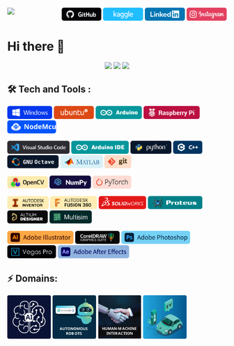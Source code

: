 <p align = "right">
  <img src="https://api.visitorbadge.io/api/visitors?path=https%3A%2F%2Fgithub.com%2Fk-m-irfan%2F&label=PROFILE%20VIEWS&countColor=%2337d67a" align="left">
  <a href="https://github.com/k-m-irfan/"><img src="./res/GitHub.svg" height=30></a>
  <a href="https://www.kaggle.com/kmirfan/"><img src="./res/Kaggle.svg" height=30></a>
  <a href="https://www.linkedin.com/in/k-m-i/"><img src="./res/Linkedin.svg" height=30></a>
  <a href="https://www.instagram.com/k_m_irfan/"><img src="./res/Instagram.svg" height=30></a>
</p>

# Hi there 👋

<p align = "center">
  <img src="https://github-readme-stats.vercel.app/api?username=k-m-irfan&count_private=true&show_icons=true" height=160>
  <img src="https://github-readme-streak-stats.herokuapp.com/?user=k-m-irfan" height=160>
  <img src="https://github-readme-stats.vercel.app/api/top-langs/?username=k-m-irfan&layout=compact&hide=jupyter%20notebook">
</p>

## :hammer_and_wrench: Tech and Tools :

<p align = "left">
  <img src="./res/Windows.svg" height=30></a>
  <img src="./res/Ubuntu.svg" height=30></a>
  <img src="./res/Arduino.svg" height=30></a>
  <img src="./res/RaspberryPi.svg" height=30></a>
  <img src="./res/NodeMcu.svg" height=30></a>
</p> 

<p align = "left">
  <img src="./res/VisualStudioCode.svg" height=30></a>
  <img src="./res/ArduinoIDE.svg" height=30></a>
  <img src="./res/Python.svg" height=30></a>
  <img src="./res/C++.svg" height=30></a>
  <img src="./res/Octave.svg" height=30></a>
  <img src="./res/Matlab.svg" height=30></a>
  <img src="./res/Git.svg" height=30></a>
</p> 

<p align = "left">
  <img src="./res/OpenCV.svg" height=30></a>
  <img src="./res/Numpy.svg" height=30></a>
  <img src="./res/Pytorch.svg" height=30></a>
</p> 

<p align = "left">
  <img src="./res/AutodeskInventor.svg" height=30></a>
  <img src="./res/AutodeskFusion360.svg" height=30></a>
  <img src="./res/Solidworks.svg" height=30></a>
  <!-- <img src="./res/Blender.svg" height=30></a> -->
  <img src="./res/Proteus.svg" height=30></a>
  <img src="./res/AltiumDesigner.svg" height=30></a>
  <img src="./res/Multisim.svg" height=30></a>
</p> 

<p align = "left">
  <img src="./res/AdobeIllustrator.svg" height=30></a>
  <img src="./res/CorelDraw.svg" height=30></a>
  <img src="./res/AdobePhotoshop.svg" height=30></a>
  <img src="./res/VegasPro.svg" height=30></a>
  <img src="./res/AdobeAfterEffects.svg" height=30></a>
</p> 

## :zap: Domains:
<p align = "left">
  <img src="./res/ArtificialIntelligence.svg" height=100></a>
  <img src="./res/AutonomousRobots.svg" height=100></a>
  <img src="./res/HumanMachineInteraction.svg" height=100></a>
  <img src="./res/ElectricVehicles.svg" height=100></a>
</p> 

<!-- # TO DO -> Add portfolio website -->

